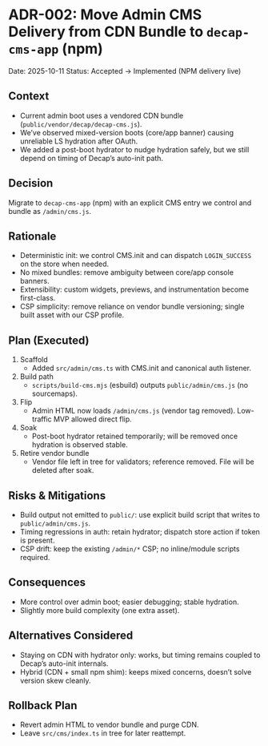# ADR-002: Move Admin CMS Delivery from CDN Bundle to `decap-cms-app` (npm)

Date: 2025-10-11
Status: Accepted → Implemented (NPM delivery live)

## Context
- Current admin boot uses a vendored CDN bundle (`public/vendor/decap/decap-cms.js`).
- We’ve observed mixed-version boots (core/app banner) causing unreliable LS hydration after OAuth.
- We added a post-boot hydrator to nudge hydration safely, but we still depend on timing of Decap’s auto-init path.

## Decision
Migrate to `decap-cms-app` (npm) with an explicit CMS entry we control and bundle as `/admin/cms.js`.

## Rationale
- Deterministic init: we control CMS.init and can dispatch `LOGIN_SUCCESS` on the store when needed.
- No mixed bundles: remove ambiguity between core/app console banners.
- Extensibility: custom widgets, previews, and instrumentation become first-class.
- CSP simplicity: remove reliance on vendor bundle versioning; single built asset with our CSP profile.

## Plan (Executed)
1) Scaffold
   - Added `src/admin/cms.ts` with CMS.init and canonical auth listener.
2) Build path
   - `scripts/build-cms.mjs` (esbuild) outputs `public/admin/cms.js` (no sourcemaps).
3) Flip
   - Admin HTML now loads `/admin/cms.js` (vendor tag removed). Low-traffic MVP allowed direct flip.
4) Soak
   - Post-boot hydrator retained temporarily; will be removed once hydration is observed stable.
5) Retire vendor bundle
   - Vendor file left in tree for validators; reference removed. File will be deleted after soak.

## Risks & Mitigations
- Build output not emitted to `public/`: use explicit build script that writes to `public/admin/cms.js`.
- Timing regressions in auth: retain hydrator; dispatch store action if token is present.
- CSP drift: keep the existing `/admin/*` CSP; no inline/module scripts required.

## Consequences
- More control over admin boot; easier debugging; stable hydration.
- Slightly more build complexity (one extra asset). 

## Alternatives Considered
- Staying on CDN with hydrator only: works, but timing remains coupled to Decap’s auto-init internals.
- Hybrid (CDN + small npm shim): keeps mixed concerns, doesn’t solve version skew cleanly.

## Rollback Plan
- Revert admin HTML to vendor bundle and purge CDN.
- Leave `src/cms/index.ts` in tree for later reattempt.
